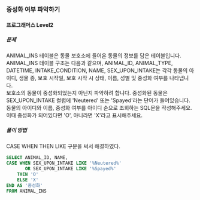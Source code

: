 ### 중성화 여부 파악하기

#### 프로그래머스 Level2

##### 문제
ANIMAL_INS 테이블은 동물 보호소에 들어온 동물의 정보를 담은 테이블입니다. ANIMAL_INS 테이블 구조는 다음과 같으며, ANIMAL_ID, ANIMAL_TYPE, DATETIME, INTAKE_CONDITION, NAME, SEX_UPON_INTAKE는 각각 동물의 아이디, 생물 종, 보호 시작일, 보호 시작 시 상태, 이름, 성별 및 중성화 여부를 나타냅니다.<br>
보호소의 동물이 중성화되었는지 아닌지 파악하려 합니다. 중성화된 동물은 SEX_UPON_INTAKE 컬럼에 'Neutered' 또는 'Spayed'라는 단어가 들어있습니다. 동물의 아이디와 이름, 중성화 여부를 아이디 순으로 조회하는 SQL문을 작성해주세요. 이때 중성화가 되어있다면 'O', 아니라면 'X'라고 표시해주세요.

##### 풀이 방법
CASE WHEN THEN LIKE 구문을 써서 해결하였다.

```SQL
SELECT ANIMAL_ID, NAME, 
CASE WHEN SEX_UPON_INTAKE LIKE '%Neutered%' 
       OR SEX_UPON_INTAKE LIKE '%Spayed%' 
    THEN 'O' 
    ELSE 'X' 
END AS '중성화' 
FROM ANIMAL_INS
```